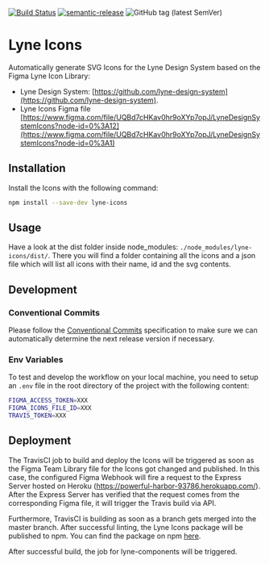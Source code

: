 [![Build Status](https://travis-ci.com/lyne-design-system/lyne-icons.svg?branch=master)](https://travis-ci.com/lyne-design-system/lyne-icons) [![semantic-release](https://img.shields.io/badge/%20%20%F0%9F%93%A6%F0%9F%9A%80-semantic--release-e10079.svg)](https://github.com/semantic-release/semantic-release) ![GitHub tag (latest SemVer)](https://img.shields.io/github/v/tag/lyne-design-system/lyne-icons?label=release)

# Lyne Icons

Automatically generate SVG Icons for the Lyne Design System based on the Figma Lyne Icon Library:
- Lyne Design System: [https://github.com/lyne-design-system](https://github.com/lyne-design-system).
- Lyne Icons Figma file [https://www.figma.com/file/UQBd7cHKav0hr9oXYp7opJ/LyneDesignSystemIcons?node-id=0%3A12](https://www.figma.com/file/UQBd7cHKav0hr9oXYp7opJ/LyneDesignSystemIcons?node-id=0%3A1)

## Installation

Install the Icons with the following command:
```bash
npm install --save-dev lyne-icons
```

## Usage

Have a look at the dist folder inside node_modules: `./node_modules/lyne-icons/dist/`. There you will find a folder containing all the icons and a json file which will list all icons with their name, id and the svg contents.

## Development

### Conventional Commits

Please follow the [Conventional Commits](https://www.conventionalcommits.org/en/v1.0.0/) specification to make sure we can automatically determine the next release version if necessary.

### Env Variables

To test and develop the workflow on your local machine, you need to setup an `.env` file in the root directory of the project with the following content:
```bash
FIGMA_ACCESS_TOKEN=XXX
FIGMA_ICONS_FILE_ID=XXX
TRAVIS_TOKEN=XXX
```

## Deployment

The TravisCI job to build and deploy the Icons will be triggered as soon as the Figma Team Library file for the Icons got changed and published. In this case, the configured Figma Webhook will fire a request to the Express Server hosted on Heroku (https://powerful-harbor-93786.herokuapp.com/). After the Express Server has verified that the request comes from the corresponding Figma file, it will trigger the Travis build via API.

Furthermore, TravisCI is building as soon as a branch gets merged into the master branch. After successful linting, the Lyne Icons package will be published to npm. You can find the package on npm [here](https://www.npmjs.com/package/lyne-icons).

After successful build, the job for lyne-components will be triggered.
